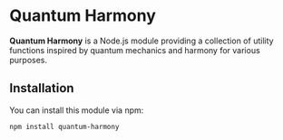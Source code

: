 # Quantum Harmony

**Quantum Harmony** is a Node.js module providing a collection of utility functions inspired by quantum mechanics and harmony for various purposes.

## Installation

You can install this module via npm:

```bash
npm install quantum-harmony
